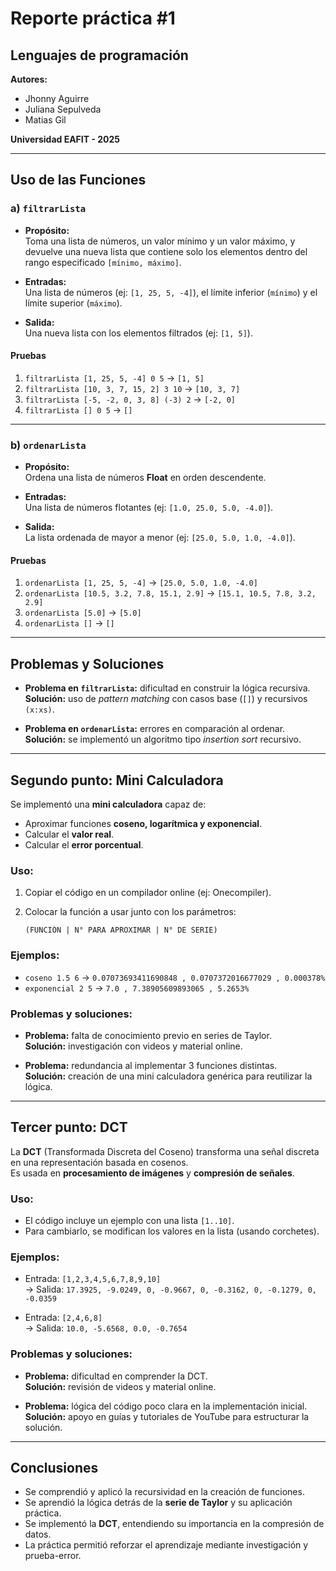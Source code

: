 # Reporte práctica #1

## Lenguajes de programación

**Autores:**  
- Jhonny Aguirre  
- Juliana Sepulveda  
- Matias Gil  

**Universidad EAFIT - 2025**

---

## Uso de las Funciones

### a) `filtrarLista`

- **Propósito:**  
  Toma una lista de números, un valor mínimo y un valor máximo, y devuelve una nueva lista que contiene solo los elementos dentro del rango especificado `[mínimo, máximo]`.

- **Entradas:**  
  Una lista de números (ej: `[1, 25, 5, -4]`), el límite inferior (`mínimo`) y el límite superior (`máximo`).

- **Salida:**  
  Una nueva lista con los elementos filtrados (ej: `[1, 5]`).

#### Pruebas

1. `filtrarLista [1, 25, 5, -4] 0 5` → `[1, 5]`  
2. `filtrarLista [10, 3, 7, 15, 2] 3 10` → `[10, 3, 7]`  
3. `filtrarLista [-5, -2, 0, 3, 8] (-3) 2` → `[-2, 0]`  
4. `filtrarLista [] 0 5` → `[]`  

---

### b) `ordenarLista`

- **Propósito:**  
  Ordena una lista de números **Float** en orden descendente.

- **Entradas:**  
  Una lista de números flotantes (ej: `[1.0, 25.0, 5.0, -4.0]`).

- **Salida:**  
  La lista ordenada de mayor a menor (ej: `[25.0, 5.0, 1.0, -4.0]`).

#### Pruebas

1. `ordenarLista [1, 25, 5, -4]` → `[25.0, 5.0, 1.0, -4.0]`  
2. `ordenarLista [10.5, 3.2, 7.8, 15.1, 2.9]` → `[15.1, 10.5, 7.8, 3.2, 2.9]`  
3. `ordenarLista [5.0]` → `[5.0]`  
4. `ordenarLista []` → `[]`  

---

## Problemas y Soluciones

- **Problema en `filtrarLista`:** dificultad en construir la lógica recursiva.  
  **Solución:** uso de *pattern matching* con casos base (`[]`) y recursivos `(x:xs)`.

- **Problema en `ordenarLista`:** errores en comparación al ordenar.  
  **Solución:** se implementó un algoritmo tipo *insertion sort* recursivo.

---

## Segundo punto: Mini Calculadora

Se implementó una **mini calculadora** capaz de:  
- Aproximar funciones **coseno, logarítmica y exponencial**.  
- Calcular el **valor real**.  
- Calcular el **error porcentual**.  

### Uso:
1. Copiar el código en un compilador online (ej: Onecompiler).  
2. Colocar la función a usar junto con los parámetros:  

   ```
   (FUNCIÓN | N° PARA APROXIMAR | N° DE SERIE)
   ```

### Ejemplos:

- `coseno 1.5 6` → `0.07073693411690848 , 0.0707372016677029 , 0.000378%`  
- `exponencial 2 5` → `7.0 , 7.38905609893065 , 5.2653%`  

### Problemas y soluciones:

- **Problema:** falta de conocimiento previo en series de Taylor.  
  **Solución:** investigación con videos y material online.  

- **Problema:** redundancia al implementar 3 funciones distintas.  
  **Solución:** creación de una mini calculadora genérica para reutilizar la lógica.  

---

## Tercer punto: DCT

La **DCT** (Transformada Discreta del Coseno) transforma una señal discreta en una representación basada en cosenos.  
Es usada en **procesamiento de imágenes** y **compresión de señales**.

### Uso:
- El código incluye un ejemplo con una lista `[1..10]`.  
- Para cambiarlo, se modifican los valores en la lista (usando corchetes).  

### Ejemplos:

- Entrada: `[1,2,3,4,5,6,7,8,9,10]`  
  → Salida: `17.3925, -9.0249, 0, -0.9667, 0, -0.3162, 0, -0.1279, 0, -0.0359`  

- Entrada: `[2,4,6,8]`  
  → Salida: `10.0, -5.6568, 0.0, -0.7654`  

### Problemas y soluciones:

- **Problema:** dificultad en comprender la DCT.  
  **Solución:** revisión de videos y material online.  

- **Problema:** lógica del código poco clara en la implementación inicial.  
  **Solución:** apoyo en guías y tutoriales de YouTube para estructurar la solución.  

---

## Conclusiones

- Se comprendió y aplicó la recursividad en la creación de funciones.  
- Se aprendió la lógica detrás de la **serie de Taylor** y su aplicación práctica.  
- Se implementó la **DCT**, entendiendo su importancia en la compresión de datos.  
- La práctica permitió reforzar el aprendizaje mediante investigación y prueba-error.
